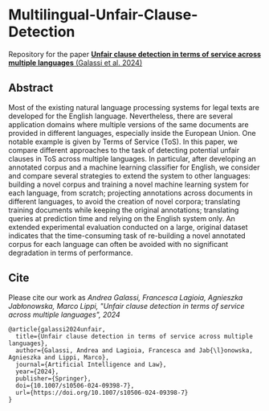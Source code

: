 # Multilingual-Unfair-Clause-Detection

Repository for the paper [**Unfair clause detection in terms of service across multiple languages** (Galassi et al. 2024)](https://doi.org/10.1007/s10506-024-09398-7)

## Abstract
Most of the existing natural language processing systems for legal texts are developed for the English language. Nevertheless, there are several application domains where multiple versions of the same documents are provided in different languages, especially inside the European Union. One notable example is given by Terms of Service (ToS). In this paper, we compare different approaches to the task of detecting potential unfair clauses in ToS across multiple languages. In particular, after developing an annotated corpus and a machine learning classifier for English, we consider and compare several strategies to extend the system to other languages: building a novel corpus and training a novel machine learning system for each language, from scratch; projecting annotations across documents in different languages, to avoid the creation of novel corpora; translating training documents while keeping the original annotations; translating queries at prediction time and relying on the English system only. An extended experimental evaluation conducted on a large, original dataset indicates that the time-consuming task of re-building a novel annotated corpus for each language can often be avoided with no significant degradation in terms of performance.

## Cite

Please cite our work as
*Andrea Galassi, Francesca Lagioia, Agnieszka Jabłonowska, Marco Lippi, "Unfair clause detection in terms of service across multiple languages", 2024*

```
@article{galassi2024unfair,
  title={Unfair clause detection in terms of service across multiple languages},
  author={Galassi, Andrea and Lagioia, Francesca and Jab{\l}onowska, Agnieszka and Lippi, Marco},
  journal={Artificial Intelligence and Law},
  year={2024},
  publisher={Springer},
  doi={10.1007/s10506-024-09398-7},
  url={https://doi.org/10.1007/s10506-024-09398-7}
}
```

